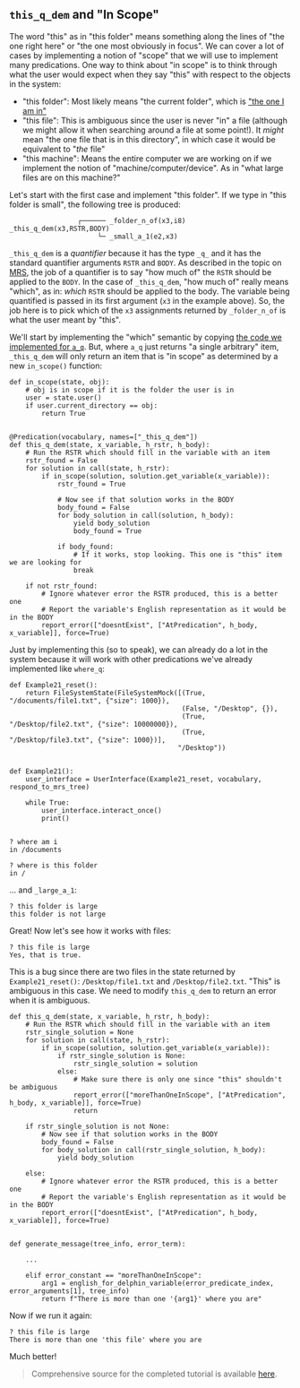 ## `this_q_dem` and "In Scope"
The word "this" as in "this folder" means something along the lines of "the one right here" or "the one most obviously in focus". We can cover a lot of cases by implementing a notion of "scope" that we will use to implement many predications.  One way to think about "in scope" is to think through what the user would expect when they say "this" with respect to the objects in the system:

- "this folder": Most likely means "the current folder", which is ["the one I am in"](devvocabLoc_nonspAndPlace)
- "this file": This is ambiguous since the user is never "in" a file (although we might allow it when searching around a file at some point!).  It *might* mean "the one file that is in this directory", in which case it would be equivalent to "*the* file"
- "this machine": Means the entire computer we are working on if we implement the notion of "machine/computer/device". As in "what large files are on this machine?"

Let's start with the first case and implement "this folder". If we type in "this folder is small", the following tree is produced:

~~~
                 ┌────── _folder_n_of(x3,i8)
_this_q_dem(x3,RSTR,BODY)
                      └─ _small_a_1(e2,x3)
~~~

`_this_q_dem` is a *quantifier* because it has the type `_q_` and it has the standard quantifier arguments `RSTR` and `BODY`.  As described in the topic on [MRS](https://blog.inductorsoftware.com/docsproto/howto/devhowto/devhowtoMRS/#quantifier-predications), the job of a quantifier is to say "how much of" the `RSTR` should be applied to the `BODY`.  In the case of `_this_q_dem`, "how much of" really means "which", as in: *which* `RSTR` should be applied to the body. The variable being quantified is passed in its first argument (`x3` in the example above). So, the job here is to pick which of the `x3` assignments returned by  `_folder_n_of` is what the user meant by "this".

We'll start by implementing the "which" semantic by copying [the code we implemented for `a_q`](https://blog.inductorsoftware.com/docsproto/howto/devhowto/devhowtoQuantifierErrors/). But, where `a_q` just returns "a single arbitrary" item, `_this_q_dem` will only return an item that is "in scope" as determined by a new `in_scope()` function:

~~~
def in_scope(state, obj):
    # obj is in scope if it is the folder the user is in
    user = state.user()
    if user.current_directory == obj:
        return True


@Predication(vocabulary, names=["_this_q_dem"])
def this_q_dem(state, x_variable, h_rstr, h_body):
    # Run the RSTR which should fill in the variable with an item
    rstr_found = False
    for solution in call(state, h_rstr):
        if in_scope(solution, solution.get_variable(x_variable)):
            rstr_found = True

            # Now see if that solution works in the BODY
            body_found = False
            for body_solution in call(solution, h_body):
                yield body_solution
                body_found = True

            if body_found:
                # If it works, stop looking. This one is "this" item we are looking for
                break

    if not rstr_found:
        # Ignore whatever error the RSTR produced, this is a better one
        # Report the variable's English representation as it would be in the BODY
        report_error(["doesntExist", ["AtPredication", h_body, x_variable]], force=True)
~~~

Just by implementing this (so to speak), we can already do a lot in the system because it will work with other predications we've already implemented like `where_q`:

~~~
def Example21_reset():
    return FileSystemState(FileSystemMock([(True, "/documents/file1.txt", {"size": 1000}),
                                           (False, "/Desktop", {}),
                                           (True, "/Desktop/file2.txt", {"size": 10000000}),
                                           (True, "/Desktop/file3.txt", {"size": 1000})],
                                          "/Desktop"))


def Example21():
    user_interface = UserInterface(Example21_reset, vocabulary, respond_to_mrs_tree)

    while True:
        user_interface.interact_once()
        print()
        
        
? where am i
in /documents

? where is this folder
in /
~~~

... and `_large_a_1`:

~~~
? this folder is large
this folder is not large
~~~

Great! Now let's see how it works with files:

~~~
? this file is large
Yes, that is true.
~~~

This is a bug since there are two files in the state returned by `Example21_reset()`: `/Desktop/file1.txt` and `/Desktop/file2.txt`. "This" is ambiguous in this case.  We need to modify `this_q_dem` to return an error when it is ambiguous.

~~~
def this_q_dem(state, x_variable, h_rstr, h_body):
    # Run the RSTR which should fill in the variable with an item
    rstr_single_solution = None
    for solution in call(state, h_rstr):
        if in_scope(solution, solution.get_variable(x_variable)):
            if rstr_single_solution is None:
                rstr_single_solution = solution
            else:
                # Make sure there is only one since "this" shouldn't be ambiguous
                report_error(["moreThanOneInScope", ["AtPredication", h_body, x_variable]], force=True)
                return

    if rstr_single_solution is not None:
        # Now see if that solution works in the BODY
        body_found = False
        for body_solution in call(rstr_single_solution, h_body):
            yield body_solution

    else:
        # Ignore whatever error the RSTR produced, this is a better one
        # Report the variable's English representation as it would be in the BODY
        report_error(["doesntExist", ["AtPredication", h_body, x_variable]], force=True)


def generate_message(tree_info, error_term):

    ...
    
    elif error_constant == "moreThanOneInScope":
        arg1 = english_for_delphin_variable(error_predicate_index, error_arguments[1], tree_info)
        return f"There is more than one '{arg1}' where you are"
~~~

Now if we run it again:

~~~
? this file is large
There is more than one 'this file' where you are
~~~

Much better!

> Comprehensive source for the completed tutorial is available [here](https://github.com/EricZinda/Perplexity).
